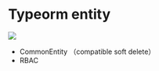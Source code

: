 # Typeorm entity

[![](https://img.shields.io/badge/npm-@acheetahk/entity-1E90FF)](https://www.npmjs.com/package/@acheetahk/entity)

* CommonEntity （compatible soft delete）
* RBAC
